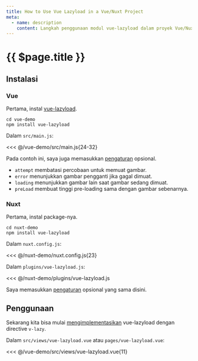 ```yaml
---
title: How to Use Vue Lazyload in a Vue/Nuxt Project
meta:
  - name: description
    content: Langkah penggunaan modul vue-lazyload dalam proyek Vue/Nuxt.
---
```


# {{ $page.title }}

<start-tutorial demo="vue-lazyload" lang="id" />

## Instalasi

### Vue

Pertama, instal [vue-lazyload](https://www.npmjs.com/package/vue-lazyload).

```bash{2}
cd vue-demo
npm install vue-lazyload
```

Dalam `src/main.js`:

<<< @/vue-demo/src/main.js{24-32}

Pada contoh ini, saya juga memasukkan [pengaturan](https://github.com/hilongjw/vue-lazyload#constructor-options) opsional.

- `attempt` membatasi percobaan untuk memuat gambar.
- `error` menunjukkan gambar pengganti jika gagal dimuat.
- `loading` menunjukkan gambar lain saat gambar sedang dimuat.
- `preLoad` membuat tinggi pre-loading sama dengan gambar sebenarnya.

### Nuxt

Pertama, instal package-nya.

```bash{2}
cd nuxt-demo
npm install vue-lazyload
```

Dalam `nuxt.config.js`:

<<< @/nuxt-demo/nuxt.config.js{23}

Dalam `plugins/vue-lazyload.js`:

<<< @/nuxt-demo/plugins/vue-lazyload.js

Saya memasukkan [pengaturan](https://github.com/hilongjw/vue-lazyload#constructor-options) opsional yang sama disini.

## Penggunaan

Sekarang kita bisa mulai [mengimplementasikan](https://github.com/hilongjw/vue-lazyload#implementation) vue-lazyload dengan directive `v-lazy`.

Dalam `src/views/vue-lazyload.vue` atau `pages/vue-lazyload.vue`:

<<< @/vue-demo/src/views/vue-lazyload.vue{11}
